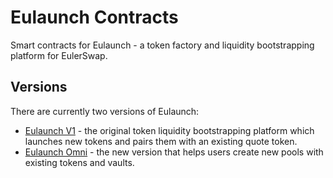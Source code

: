 # Eulaunch Contracts

Smart contracts for Eulaunch - a token factory and liquidity bootstrapping platform for EulerSwap.

## Versions

There are currently two versions of Eulaunch:

- [Eulaunch V1](./src/v1/README.md) - the original token liquidity bootstrapping platform which launches new tokens and pairs them with an existing quote token.
- [Eulaunch Omni](./src/omni/README.md) - the new version that helps users create new pools with existing tokens and vaults.
